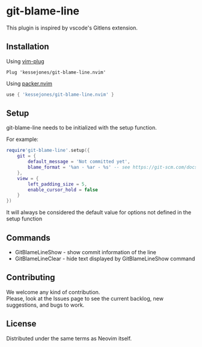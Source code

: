 # git-blame-line 
This plugin is inspired by vscode's Gitlens extension.

## Installation
Using [vim-plug](https://github.com/junegunn/vim-plug)
```viml
Plug 'kessejones/git-blame-line.nvim'
```

Using [packer.nvim](https://github.com/wbthomason/packer.nvim)
```lua
use { 'kessejones/git-blame-line.nvim' }
```

## Setup
git-blame-line needs to be initialized with the setup function.

For example:
```lua
require'git-blame-line'.setup({
    git = {
        default_message = 'Not committed yet',
        blame_format = '%an - %ar - %s' -- see https://git-scm.com/docs/pretty-formats
    },
    view = {
        left_padding_size = 5,
        enable_cursor_hold = false
    }
})
```

It will always be considered the default value for options not defined in the setup function

## Commands 
* GitBlameLineShow - show commit information of the line
* GitBlameLineClear - hide text displayed by GitBlameLineShow command 

## Contributing
We welcome any kind of contribution.  
Please, look at the Issues page to see the current backlog, new suggestions, and bugs to work.

## License
Distributed under the same terms as Neovim itself.
